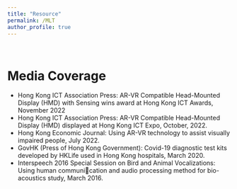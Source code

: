 ```yaml
---
title: "Resource"
permalink: /MLT
author_profile: true
---
```

<br>

# Media Coverage  

* Hong Kong ICT Association Press: AR-VR Compatible Head-Mounted Display (HMD) with Sensing wins award at Hong Kong ICT Awards, November 2022
* Hong Kong ICT Association Press: AR-VR Compatible Head-Mounted Display (HMD) displayed at Hong Kong ICT Expo, October, 2022.
* Hong Kong Economic Journal: Using AR-VR technology to assist visually impaired people, July 2022.
* GovHK (Press of Hong Kong Government): Covid-19 diagnostic test kits developed by HKLife used in Hong Kong hospitals, March 2020.
* Interspeech 2016 Special Session on Bird and Animal Vocalizations: Using human communication and audio processing method for bio-acoustics study, March 2016. 

 
